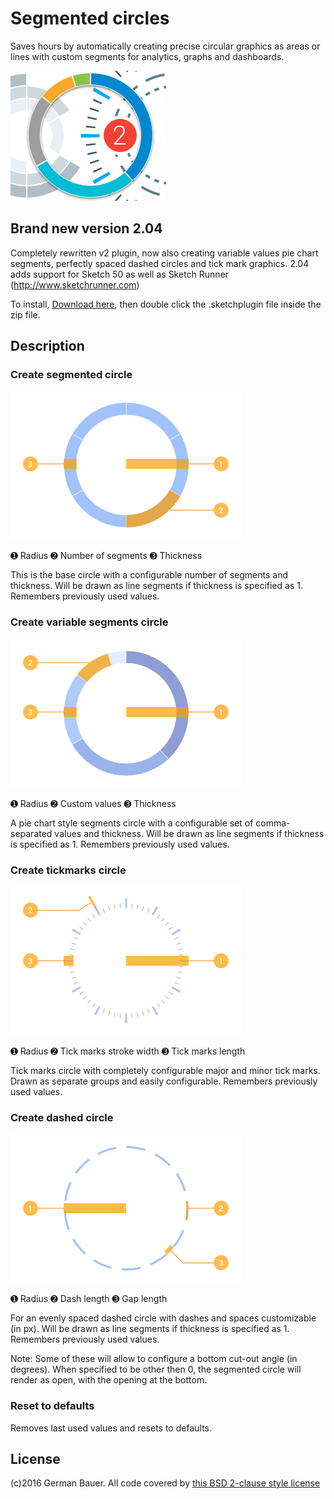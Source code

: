 # Segmented circles
Saves hours by automatically creating precise circular graphics as areas or lines with custom segments for analytics, graphs and dashboards.

![](./img/screencapture.png)

## Brand new version 2.04
Completely rewritten v2 plugin, now also creating variable values pie chart segments, perfectly spaced dashed circles and tick mark graphics. 2.04 adds support for Sketch 50 as well as Sketch Runner (http://www.sketchrunner.com)

To install, [Download here](https://github.com/design4use/gb-sketch-segmentcircle/archive/v2.05.zip), then double click the .sketchplugin file inside the zip file.

## Description
### Create segmented circle

![](./img/seg.png)

➊ Radius  ➋ Number of segments  ➌ Thickness

This is the base circle with a configurable number of segments and thickness.
Will be drawn as line segments if thickness is specified as 1. Remembers previously used values.

### Create variable segments circle

![](./img/var.png)

➊ Radius  ➋ Custom values  ➌ Thickness

A pie chart style segments circle with a configurable set of comma-separated values and thickness.
Will be drawn as line segments if thickness is specified as 1. Remembers previously used values.

### Create tickmarks circle

![](./img/tix.png)

➊ Radius  ➋ Tick marks stroke width  ➌ Tick marks length

Tick marks circle with completely configurable major and minor tick marks.
Drawn as separate groups and easily configurable. Remembers previously used values.

### Create dashed circle

![](./img/dsh.png)

➊ Radius  ➋ Dash length  ➌ Gap length

For an evenly spaced dashed circle with dashes and spaces customizable (in px).
Will be drawn as line segments if thickness is specified as 1. Remembers previously used values.

Note: Some of these will allow to configure a bottom cut-out angle (in degrees). When specified to be other then 0, the segmented circle will render as open, with the opening at the bottom.

### Reset to defaults
Removes last used values and resets to defaults.

## License
(c)2016 German Bauer. All code covered by [this BSD 2-clause style license](./LICENSE.md)
